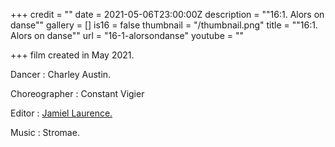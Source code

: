 +++
credit = ""
date = 2021-05-06T23:00:00Z
description = "\"16:1. Alors on danse\""
gallery = []
is16 = false
thumbnail = "/thumbnail.png"
title = "\"16:1. Alors on danse\""
url = "16-1-alorsondanse"
youtube = ""

+++
film created in May 2021.

Dancer : Charley Austin.

Choreographer : Constant Vigier

Editor : [Jamiel Laurence.](https://www.jamiellaurence.com)

Music : Stromae.